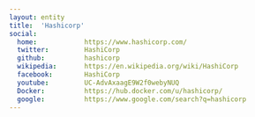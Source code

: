 ```yaml
---
layout: entity
title:  'Hashicorp'
social:
  home:            https://www.hashicorp.com/
  twitter:         HashiCorp
  github:          hashicorp
  wikipedia:       https://en.wikipedia.org/wiki/HashiCorp
  facebook:        HashiCorp
  youtube:         UC-AdvAxaagE9W2f0webyNUQ
  Docker:          https://hub.docker.com/u/hashicorp/
  google:          https://www.google.com/search?q=hashicorp
---
```

